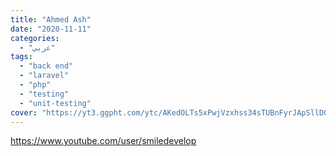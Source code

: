 ```yaml
---
title: "Ahmed Ash"
date: "2020-11-11"
categories:
  - "عربي"
tags:
  - "back end"
  - "laravel"
  - "php"
  - "testing"
  - "unit-testing"
cover: "https://yt3.ggpht.com/ytc/AKedOLTs5xPwjVzxhss34sTUBnFyrJApSllD0pa3oQaOhw=s88-c-k-c0x00ffffff-no-rj"
---
```


https://www.youtube.com/user/smiledevelop
